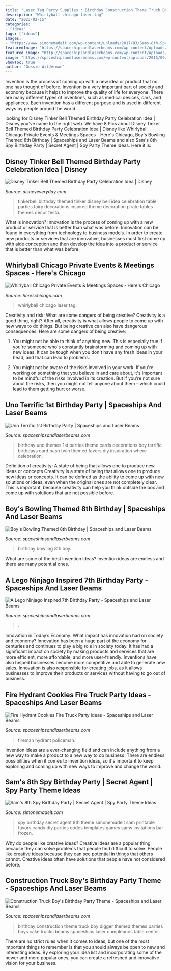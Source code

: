 ```yaml
---
title: "Laser Tag Party Supplies : Birthday Construction Theme Truck Boy Digger Themed Themes Parties Boys Cake Trucks Beams Spaceships Laser Cumpleanos Table Center"
description: "Whirlyball chicago laser tag"
date: "2023-02-15"
categories:
- "ideas"
tags: ["ideas"]
images:
- "https://www.simonemadeit.com/wp-content/uploads/2017/03/Sams-8th-Spy-Birthday-Party-Real-Party.jpg"
featuredImage: "https://spaceshipsandlaserbeams.com/wp-content/uploads/2015/09/construction-truck-birthday-party-ideas-boy-digger-theme-1.jpg"
featured_image: "http://spaceshipsandlaserbeams.com/wp-content/uploads/2015/09/uno-birthday-party-ideas.jpg"
image: "https://spaceshipsandlaserbeams.com/wp-content/uploads/2015/09/construction-truck-birthday-party-ideas-boy-digger-theme-1.jpg"
ShowToc: true
author: "Gussie Wilderman"
---
```



Invention is the process of coming up with a new idea or product that no one has thought of before. Invention is a very important part of society and economy because it helps to improve the quality of life for everyone. There are many different types of inventions, such as medical devices, cars, and appliances. Each invention has a different purpose and is used in different ways by people around the world.

	

		
looking for Disney Tinker Bell Themed Birthday Party Celebration Idea | Disney you've came to the right web. We have 8 Pics about Disney Tinker Bell Themed Birthday Party Celebration Idea | Disney like Whirlyball Chicago Private Events &amp; Meetings Spaces - Here&#039;s Chicago, Boy&#039;s Bowling Themed 8th Birthday | Spaceships and Laser Beams and also Sam&#039;s 8th Spy Birthday Party | Secret Agent | Spy Party Theme Ideas. Here it is:
		
    
## Disney Tinker Bell Themed Birthday Party Celebration Idea | Disney

<img loading=lazy src="http://www.disneyeveryday.com/wp-content/uploads/2011/11/Tinkerbell-Birthday-Party-Table-Idea.jpg" onerror="this.onerror=null;this.src='https://tse3.mm.bing.net/th?id=OIP.YGV05-HCmlHbDxThfXhSswHaJ4&amp;pid=15.1';" alt="Disney Tinker Bell Themed Birthday Party Celebration Idea | Disney">

_Source: disneyeveryday.com_

>tinkerbell birthday themed tinker disney bell idea celebration table parties fairy decorations inspired theme decoration pirate tables themes decor festa. 

	

What is innovation?
Innovation is the process of coming up with a new product or service that is better than what was before. Innovation can be found in everything from technology to business models. In order to create new products or services that are innovative, businesses must first come up with aide conception and then develop the idea into a product or service that is better than what was before.

    
## Whirlyball Chicago Private Events &amp; Meetings Spaces - Here&#039;s Chicago

<img loading=lazy src="https://hereschicago.com/wp-content/uploads/2015/05/IMG_0842.jpg" onerror="this.onerror=null;this.src='https://tse4.mm.bing.net/th?id=OIP.JTXxxHVubU7QjeLEE__7WAHaE8&amp;pid=15.1';" alt="Whirlyball Chicago Private Events &amp; Meetings Spaces - Here&#039;s Chicago">

_Source: hereschicago.com_

>whirlyball chicago laser tag. 

	

Creativity and risk: What are some dangers of being creative?
Creativity is a good thing, right? After all, creativity is what allows people to come up with new ways to do things. But being creative can also have dangerous consequences. Here are some dangers of being creative:
1) You might not be able to think of anything new. This is especially true if you're someone who's constantly brainstorming and coming up with new ideas. It can be tough when you don't have any fresh ideas in your head, and that can lead to problems.

2) You might not be aware of the risks involved in your work. If you're working on something that you believe in and care about, it's important to be mindful of the risks involved in its creation. But if you're not sure about the risks, then you might not tell anyone about them – which could lead to them getting hurt or worse.

    
## Uno Terrific 1st Birthday Party | Spaceships And Laser Beams

<img loading=lazy src="http://spaceshipsandlaserbeams.com/wp-content/uploads/2015/09/uno-birthday-party-ideas.jpg" onerror="this.onerror=null;this.src='https://tse3.mm.bing.net/th?id=OIP.hqK4rGpqvacX6IB3VZCt7gHaLH&amp;pid=15.1';" alt="Uno Terrific 1st Birthday Party | Spaceships and Laser Beams">

_Source: spaceshipsandlaserbeams.com_

>birthday uno themes 1st parties theme cards decorations boy terrific birthdays card bash twin themed favors diy inspiration where celebration. 

	

Definition of creativity: A state of being that allows one to produce new ideas or concepts
Creativity is a state of being that allows one to produce new ideas or concepts. It can be defined as the ability to come up with new solutions or ideas, even when the original ones are not completely clear. This is important, because creativity can help you think outside the box and come up with solutions that are not possible before.

    
## Boy&#039;s Bowling Themed 8th Birthday | Spaceships And Laser Beams

<img loading=lazy src="http://spaceshipsandlaserbeams.com/wp-content/uploads/2015/09/bowling-birthday-party-ideas-459.jpg" onerror="this.onerror=null;this.src='https://tse2.mm.bing.net/th?id=OIP.GZGALo-81mII-P9DpDzaEwHaLH&amp;pid=15.1';" alt="Boy&#039;s Bowling Themed 8th Birthday | Spaceships and Laser Beams">

_Source: spaceshipsandlaserbeams.com_

>birthday bowling 8th boy. 

	

What are some of the best invention ideas?
Invention ideas are endless and there are many potential ones.

    
## A Lego Ninjago Inspired 7th Birthday Party - Spaceships And Laser Beams

<img loading=lazy src="https://spaceshipsandlaserbeams.com/wp-content/uploads/2015/09/ninjago-birthday-party-ideas-boys.jpg.jpg" onerror="this.onerror=null;this.src='https://tse4.mm.bing.net/th?id=OIP.HhNztAevJWuCVtC616s59AHaLH&amp;pid=15.1';" alt="A Lego Ninjago Inspired 7th Birthday Party - Spaceships and Laser Beams">

_Source: spaceshipsandlaserbeams.com_

>. 

	

Innovation in Today’s Economy: What impact has innovation had on society and economy?
Innovation has been a huge part of the economy for centuries and continues to play a big role in society today. It has had a significant impact on society by making products and services that are more efficient, more affordable, and more user-friendly. Inventions have also helped businesses become more competitive and able to generate new sales. Innovation is also responsible for creating jobs, as it allows businesses to improve their products or services without having to go out of business.

    
## Fire Hydrant Cookies Fire Truck Party Ideas - Spaceships And Laser Beams

<img loading=lazy src="https://spaceshipsandlaserbeams.com/wp-content/uploads/2015/09/fire-hydrant-cookies-for-fire-truck-party.jpg" onerror="this.onerror=null;this.src='https://tse4.mm.bing.net/th?id=OIP.2EZdqzRRit8ugsiyfx_XiAHaGP&amp;pid=15.1';" alt="Fire Hydrant Cookies Fire Truck Party Ideas - Spaceships and Laser Beams">

_Source: spaceshipsandlaserbeams.com_

>fireman hydrant policeman. 

	

Invention ideas are a ever-changing field and can include anything from a new way to make a product to a new way to do business. There are endless possibilities when it comes to invention ideas, so it's important to keep exploring and coming up with new ways to improve and change the world.

    
## Sam&#039;s 8th Spy Birthday Party | Secret Agent | Spy Party Theme Ideas

<img loading=lazy src="https://www.simonemadeit.com/wp-content/uploads/2017/03/Sams-8th-Spy-Birthday-Party-Real-Party.jpg" onerror="this.onerror=null;this.src='https://tse2.mm.bing.net/th?id=OIP.3U1wpRGKttUzIgT_mVHdLAHaID&amp;pid=15.1';" alt="Sam&#039;s 8th Spy Birthday Party | Secret Agent | Spy Party Theme Ideas">

_Source: simonemadeit.com_

>spy birthday secret agent 8th theme simonemadeit sam printable favors candy diy parties codes templates games sams invitations bar frozen. 

	

Why do people like creative ideas?
Creative ideas are a popular thing because they can solve problems that people find difficult to solve. People like creative ideas because they can see potential in things that others cannot. Creative ideas often have solutions that people have not considered before.

    
## Construction Truck Boy&#039;s Birthday Party Theme - Spaceships And Laser Beams

<img loading=lazy src="https://spaceshipsandlaserbeams.com/wp-content/uploads/2015/09/construction-truck-birthday-party-ideas-boy-digger-theme-1.jpg" onerror="this.onerror=null;this.src='https://tse1.mm.bing.net/th?id=OIP.Ex_zKPHR3qJ7n-H6wWWj3AHaLH&amp;pid=15.1';" alt="Construction Truck Boy&#039;s Birthday Party Theme - Spaceships and Laser Beams">

_Source: spaceshipsandlaserbeams.com_

>birthday construction theme truck boy digger themed themes parties boys cake trucks beams spaceships laser cumpleanos table center. 

	

There are no strict rules when it comes to ideas, but one of the most important things to remember is that you should always be open to new and interesting ideas. By exploring your idea list and incorporating some of the newer and more popular ones, you can create a refreshed and innovative vision for your business.

